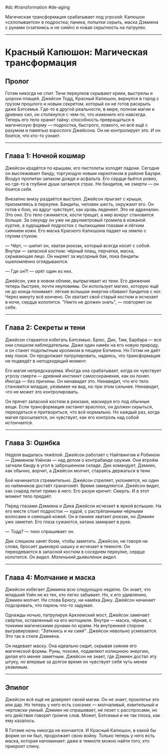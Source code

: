 #dc #transformation #de-aging 

Магическая трансформация срабатывает под угрозой: Капюшон «схлопывается» в подростка; паника, попытки скрыть, маска Дэмиена с рунами («заткнись и не сияй») и новая скрытность на патрулях.

---
# Красный Капюшон: Магическая трансформация

## Пролог

Готэм никогда не спит. Тени переулков скрывают крики, выстрелы и шорохи плащей. Джейсон Тодд, Красный Капюшон, вернулся в город с грузом прошлого и новым секретом, который он не готов раскрыть даже Бэтсемье. Где-то в другой реальности, в мире, полном магии и древних сил, он столкнулся с чем-то, что изменило его навсегда. Теперь его тело хранит тайну: способность превращаться в магическую форму — подростка, быстрого, ловкого, но всё ещё с разумом и памятью взрослого Джейсона. Он не контролирует это. И он боится, что кто-то узнает.

---

## Глава 1: Ночной кошмар

Джейсон крадётся по крышам, его пистолеты холодят ладони. Сегодня он выслеживает банду, торгующую новым наркотиком в районе Бауэри. Воздух пропитан запахом дождя и асфальта. Его сердце бьётся ровно, но где-то в глубине души затаился страх. Не бандитов, не смерти — он боится *себя*.

Внезапно внизу раздаётся выстрел. Джейсон прыгает с крыши, приземляясь в переулке. Бандиты, человек шесть, окружают его. Он готов к бою, но вдруг чувствует, как кровь леденеет. Это не адреналин. Это *оно*. Его тело сжимается, кости трещат, а мир вокруг становится больше. За секунду он уже не двухметровый громила в кожаной куртке, а худощавый подросток с пылающими глазами и лёгким сиянием кожи. Его маска Красного Капюшона падает на землю с глухим стуком.

— Чёрт, — шипит он, хватая рюкзак, который всегда носит с собой. Внутри — запасной костюм: чёрный плащ, перчатки, маска, скрывающая лицо. Он ныряет за мусорный бак, пока бандиты ошеломлённо оглядываются.

— Где он?! — орёт один из них.

Джейсон, уже в новом облике, выпрыгивает из тени. Его движения теперь быстрее, почти неуловимы. Он использует магию, которую ещё не до конца понимает: лёгкие вспышки энергии сбивают бандитов с ног. Через минуту всё кончено. Он хватает свой старый костюм и исчезает в ночи, сердце колотится. "Никто не должен знать", — повторяет он себе.

---

## Глава 2: Секреты и тени

Джейсон старается избегать Бэтсемью. Брюс, Дик, Тим, Барбара — все они слишком наблюдательны. Даже один намёк на его новую природу, и он станет подопытным кроликом в пещере Бэтмена. Но Готэм не даёт ему покоя. Он продолжает патрулировать, надеясь, что трансформация не подведёт в неподходящий момент.

Его магия непредсказуема. Иногда она срабатывает, когда он чувствует угрозу смерти — древний инстинкт самосохранения, как он понял. Иногда — без причины. Он ненавидит это. Ненавидит, что его тело становится младше, уязвимее на вид, но при этом сильнее. Ненавидит, что не может это контролировать.

Он прячет запасной костюм в рюкзаке, маскируя его под обычные вещи. Если трансформация застанет врасплох, он должен скрыться, переодеться и притвориться, что всё нормально. Но каждый раз, когда магия просыпается, он чувствует, как его контроль над собой истончается.

---

## Глава 3: Ошибка

Неделя выдалась тяжёлой. Джейсон работает с Найтвингом и Робином — Дэмиеном Уэйном — над делом о контрабанде оружия. Они втроём загнали банду в угол в заброшенном складе. Дик командует, Дэмиен, как обычно, ворчит, а Джейсон молчит, стараясь держаться в тени.

Бой начинается стремительно. Джейсон стреляет, уклоняется, но один из наёмников достаёт гранатомёт. Время замедляется. Джейсон видит, как снаряд летит прямо в него. Его разум кричит: *Смерть*. И в этот момент тело предаёт.

Перед глазами Дэмиена и Дика Джейсон исчезает в яркой вспышке. На его месте стоит подросток — худой, с растрёпанными чёрными волосами и сияющей кожей. Он в панике хватает рюкзак, но Дэмиен уже заметил. Его глаза сужаются, катана замирает в руке.

— Тодд? — тихо спрашивает он.

Дик слишком занят боем, чтобы заметить. Джейсон, не говоря ни слова, бросает дымовую шашку и исчезает в темноте. Он переодевается в запасной костюм в соседнем переулке, сердце колотится. *Он видел. Маленький дьяволёнок видел.*

---

## Глава 4: Молчание и маска

Джейсон избегает Дэмиена всю следующую неделю. Он знает, что младший Уэйн не из тех, кто легко забывает. Но, к его удивлению, Дэмиен молчит. Ни слова Брюсу, ни намёка Дику. Джейсон начинает подозревать, что парень что-то задумал.

Однажды ночью, патрулируя Аркхемский мост, Джейсон замечает свёрток, оставленный на его мотоцикле. Внутри — маска, чёрная, с тонкими магическими рунами по краям. На внутренней стороне выгравировано: *“Заткнись и не сияй”*. Джейсон невольно усмехается. Это так в стиле Дэмиена.

Он надевает маску. Она идеально сидит, скрывая сияние его магической формы. Руны, похоже, подавляют излишнюю энергию, делая его менее заметным. Джейсон не знает, где Дэмиен достал эту штуку, но впервые за долгое время он чувствует себя чуть менее уязвимым.

---

## Эпилог

Джейсон всё ещё не доверяет своей магии. Он не знает, проклятье это или дар. Но теперь у него есть союзник — молчаливый, язвительный и чертовски умный. Дэмиен не спрашивает, не лезет с расспросами, но его действия говорят громче слов. Может, Бэтсемья и не так плоха, как ему казалось.

В Готэме ночь никогда не кончается. И Красный Капюшон, в какой бы форме он ни был, продолжает свою войну. Только теперь у него есть маска, которая напоминает: даже в темноте можно найти того, кто прикроет спину.

